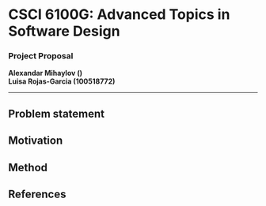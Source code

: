 # CSCI 6100G: Advanced Topics in Software Design

### Project Proposal 

**Alexandar Mihaylov ()**<br>
**Luisa Rojas-Garcia (100518772)**

---

## Problem statement
## Motivation
## Method
## References
